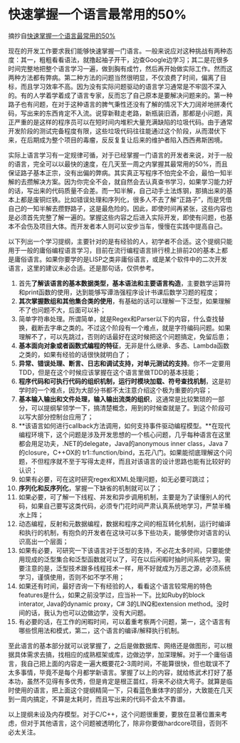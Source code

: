 # 快速掌握一个语言最常用的50%

摘抄自[快速掌握一个语言最常用的50%](https://blog.csdn.net/myan/article/details/3144661)

现在的开发工作要求我们能够快速掌握一门语言。一般来说应对这种挑战有两种态度：其一，粗粗看看语法，就撸起袖子开干，边查Google边学习；其二是花很多时间完整地把整个语言学习一遍，做到胸有成竹，然后再开始做实际工作。然而这两种方法都有弊病。第二种方法的问题当然很明显，不仅浪费了时间，偏离了目标，而且学习效率不高。因为没有实际问题驱动的语言学习通常是不牢固不深入的。有的人学着学着成了语言专家，反而忘了自己原本是要解决问题来的。第一种路子也有问题，在对于这种语言的脾气秉性还没有了解的情况下大刀阔斧地拼凑代码，写出来的东西肯定不入流。说穿新鞋走老路，新瓶装旧酒，那都是小问题，真正严重的是这样的程序员可以在短时间内堆积大量充满缺陷的垃圾代码。由于通常开发阶段的测试完备程度有限，这些垃圾代码往往能通过这个阶段，从而潜伏下来，在后期成为整个项目的毒瘤，反反复复让后来的维护者陷入西西弗斯困境。

实际上语言学习有一定规律可循，对于已经掌握一门语言的开发者来说，对于一般的语言，完全可以以最快的速度，在几天至一周之内掌握其最常用的50%，而且保证路子基本正宗，没有出偏的弊病。其实真正写程序不怕完全不会，最怕一知半解的去攒解决方案。因为你完全不会，就自然会去认真查书学习，如果学习能力好的话，写出来的代码质量不会差。而一知半解，自己动手土法炼钢，那搞出来的基本上都是废铜烂铁。比如错误处理和序列化，很多人不去了解“正路子”，而是凭借自己的一知半解去攒野路子，这是最危险的。因此，即使时间再紧张，这些内容也是必须首先完整了解一遍的。掌握这些内容之后进入实际开发，即使有问题，也基本不会伤及项目大体。而开发者本人则可以安步当车，慢慢在实践中提高自己。

以下列出一个学习提纲，主要针对的是有经验的人，初学者不合适。这个提纲只能用于一般的庸俗编程语言学习，目前在流行编程语言排行榜上排前20的基本上都是庸俗语言。如果你要学的是LISP之类非庸俗语言，或是某个软件中的二次开发语言，这里的建议未必合适。还是那句话，仅供参考。

1. 首先**了解该语言的基本数据类型，基本语法和主要语言构造**，主要数学运算符和print函数的使用，达到能够写谭浩强程序设计书课后数学习题的程度；
2. **其次掌握数组和其他集合类的使用**，有基础的话可以理解一下泛型，如果理解不了也问题不大，后面可以补；
3. 简单字符串处理。所谓简单，就是Regex和Parser以下的内容，什么查找替换，截断去字串之类的。不过这个阶段有一个难点，就是字符编码问题。如果理解不了，可以先跳过，否则的话最好在这时候把这个问题搞定，免留后患；
4. **基本面向对象或者函数式编程的特征**，无非是什么继承、多态、Lambda函数之类的，如果有经验的话很快就明白了；
5. **异常、错误处理、断言、日志和调试支持，对单元测试的支持**。你不一定要用TDD，但是在这个时候应该掌握在这个语言里做TDD的基本技能；
6. **程序代码和可执行代码的组织机制，运行时模块加载、符号查找机制**，这是初学时的一个难点，因为大部分书都不太注意介绍这个极为重要的内容；
7. **基本输入输出和文件处理，输入输出流类的组织**，这通常是比较繁琐的一部分，可以提纲挈领学一下，搞清楚概念，用到的时候查就是了。到这个阶段可以写大部分控制台应用了；
8. **该语言如何进行callback方法调用，如何支持事件驱动编程模型。**在现代编程环境下，这个问题是涉及开发思想的一个核心问题，几乎每种语言在这里都会用足功夫，.NET的delegate，Java的anonymous inner class，Java 7的closure，C++OX的 tr1::function/bind，五花八门。如果能彻底理解这个问题，不但程序就不至于写得太走样，而且对该语言的设计思路也能有比较好的认识；
9. 如果有必要，可在这时研究regex和XML处理问题，如无必要可跳过；
10. **序列化和反序列化**，掌握一下缺省的机制就可以了；
11. 如果必要，可了解一下线程、并发和异步调用机制，主要是为了读懂别人的代码，如果自己要写这类代码，必须专门花时间严肃认真系统地学习，严禁半桶水上阵；
12. 动态编程，反射和元数据编程，数据和程序之间的相互转化机制，运行时编译和执行的机制，有抱负的开发者在这块可以多下些功夫，能够使你对语言的认识高出一个层面；
13. 如果有必要，可研究一下该语言对于泛型的支持，不必花太多时间，只要能使用现成的泛型集合和泛型函数就可以了，可在以后闲暇时抽时间系统学习。需要注意的是，泛型技术跟多线程技术一样，用不好就成为万恶之源，必须系统学习，谨慎使用，否则不如不学不用；
14. 如果还有时间，最好咨询一下有经验的人，看看这个语言较常用的特色features是什么，如果之前没学过，应当补一下。比如Ruby的block interator, Java的dynamic proxy，C# 3的LINQ和extension method。没时间的话，我认为也可以边做边学，没有大问题。
15. 有必要的话，在工作的闲暇时间，可以着重考察两个问题，第一，这个语言有哪些惯用法和模式，第二，这个语言的编译/解释执行机制。

至此语言的基本部分就可以说掌握了，之后是做数据库、网络还是做图形，可以根据具体需求去搞，找相应的成熟框架或库，边做边学，加深理解。对于一个庸俗语言，我自己把上面的内容走一遍大概要花2-3周时间，不能算很快，但也耽误不了太多事情，毕竟不是每个月都学新语言。掌握了以上的内容，就给练武术打好了基本功，虽然不见得有多优秀，但是肯定是根正苗红，将来不必绕大弯子。就算是临时使用的语言，把上面这个提纲精简一下，只看蓝色重体字的部分，大致能在几天到一周内搞定，不算是太耗时，而且写出来的代码不会太不靠谱。

以上提纲未设及内存模型。对于C/C++，这个问题很重要，要放在显著位置来考虑，但对于其他语言，这个问题被透明化了，除非你要做hardcore项目，否则不必太关注。